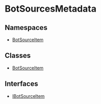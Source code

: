# BotSourcesMetadata

## Namespaces

- [BotSourceItem](namespaces/BotSourceItem/index.md)

## Classes

- [BotSourceItem](classes/BotSourceItem.md)

## Interfaces

- [IBotSourceItem](interfaces/IBotSourceItem.md)

